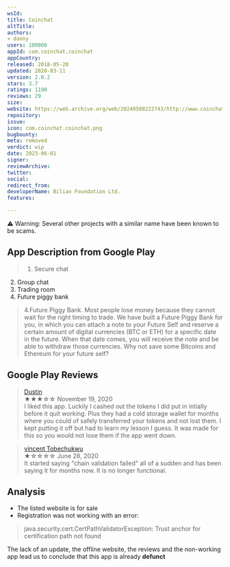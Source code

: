 ```yaml
---
wsId: 
title: Coinchat
altTitle: 
authors:
- danny
users: 100000
appId: com.coinchat.coinchat
appCountry: 
released: 2018-05-20
updated: 2020-03-11
version: 2.0.2
stars: 3.7
ratings: 1190
reviews: 29
size: 
website: https://web.archive.org/web/20240508222743/http://www.coinchat.im/
repository: 
issue: 
icon: com.coinchat.coinchat.png
bugbounty: 
meta: removed
verdict: wip
date: 2023-06-01
signer: 
reviewArchive: 
twitter: 
social: 
redirect_from: 
developerName: Biliao Foundation Ltd.
features: 

---
```


⚠️ Warning: Several other projects with a similar name have been known to be scams. 

## App Description from Google Play 

> 1. Secure chat 
2. Group chat 
3. Trading room 
4. Future piggy bank

> 4.Future Piggy Bank. Most people lose money because they cannot wait for the right timing to trade. We have built a Future Piggy Bank for you, in which you can attach a note to your Future Self and reserve a certain amount of digital currencies (BTC or ETH) for a specific date in the future. When that date comes, you will receive the note and be able to withdraw those currencies. Why not save some Bitcoins and Ethereum for your future self?

## Google Play Reviews 

> [Dustin](https://play.google.com/store/apps/details?id=com.coinchat.coinchat&gl=us)<br>
  ★★★☆☆ November 19, 2020 <br>
       I liked this app. Luckily I cashed out the tokens I did put in intially before it quit working. Plus they had a cold storage wallet for months where you could of safely transferred your tokens and not lost them. I kept putting it off but had to learn my lesson I guess. It was made for this so you would not lose them if the app went down.

> [vincent Tobechukwu](https://play.google.com/store/apps/details?id=com.coinchat.coinchat&gl=us)<br>
  ★☆☆☆☆ June 28, 2020 <br>
       It started saying "chain validation failed" all of a sudden and has been saying it for months now. It is no longer functional.

## Analysis 

- The listed website is for sale 
- Registration was not working with an error: 

> java.security.cert.CertPathValidatorException: Trust anchor for 
> certification path not found

The lack of an update, the offline website, the reviews and the non-working app lead us to conclude that this app is already **defunct**
